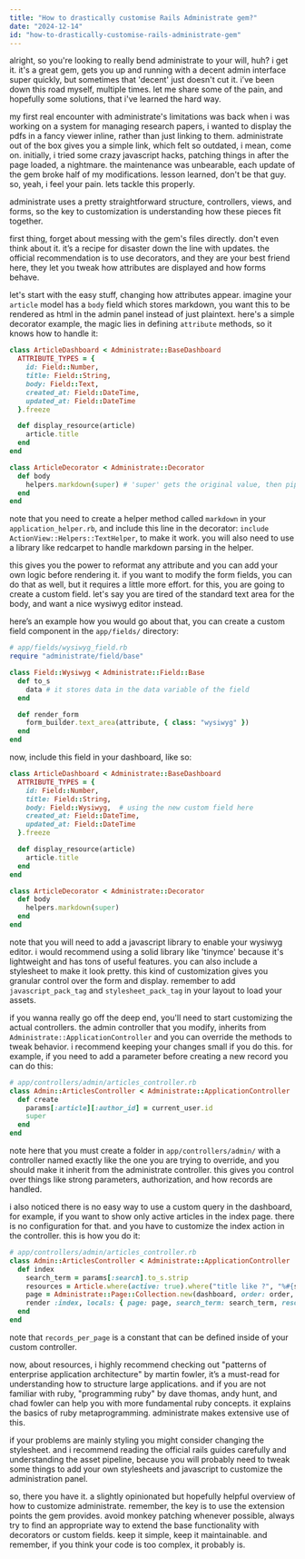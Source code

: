 ```yaml
---
title: "How to drastically customise Rails Administrate gem?"
date: "2024-12-14"
id: "how-to-drastically-customise-rails-administrate-gem"
---
```


alright, so you're looking to really bend administrate to your will, huh? i get it. it's a great gem, gets you up and running with a decent admin interface super quickly, but sometimes that 'decent' just doesn't cut it. i’ve been down this road myself, multiple times. let me share some of the pain, and hopefully some solutions, that i've learned the hard way.

my first real encounter with administrate's limitations was back when i was working on a system for managing research papers, i wanted to display the pdfs in a fancy viewer inline, rather than just linking to them. administrate out of the box gives you a simple link, which felt so outdated, i mean, come on. initially, i tried some crazy javascript hacks, patching things in after the page loaded, a nightmare. the maintenance was unbearable, each update of the gem broke half of my modifications. lesson learned, don't be that guy. so, yeah, i feel your pain. lets tackle this properly.

administrate uses a pretty straightforward structure, controllers, views, and forms, so the key to customization is understanding how these pieces fit together.

first thing, forget about messing with the gem's files directly. don't even think about it. it’s a recipe for disaster down the line with updates. the official recommendation is to use decorators, and they are your best friend here, they let you tweak how attributes are displayed and how forms behave.

let's start with the easy stuff, changing how attributes appear. imagine your `article` model has a `body` field which stores markdown, you want this to be rendered as html in the admin panel instead of just plaintext. here's a simple decorator example, the magic lies in defining `attribute` methods, so it knows how to handle it:

```ruby
class ArticleDashboard < Administrate::BaseDashboard
  ATTRIBUTE_TYPES = {
    id: Field::Number,
    title: Field::String,
    body: Field::Text,
    created_at: Field::DateTime,
    updated_at: Field::DateTime
  }.freeze

  def display_resource(article)
    article.title
  end
end

class ArticleDecorator < Administrate::Decorator
  def body
    helpers.markdown(super) # 'super' gets the original value, then pipe it through the markdown helper
  end
end
```

note that you need to create a helper method called `markdown` in your `application_helper.rb`, and include this line in the decorator: `include ActionView::Helpers::TextHelper`, to make it work. you will also need to use a library like redcarpet to handle markdown parsing in the helper.

this gives you the power to reformat any attribute and you can add your own logic before rendering it. if you want to modify the form fields, you can do that as well, but it requires a little more effort. for this, you are going to create a custom field. let's say you are tired of the standard text area for the body, and want a nice wysiwyg editor instead.

here’s an example how you would go about that, you can create a custom field component in the `app/fields/` directory:

```ruby
# app/fields/wysiwyg_field.rb
require "administrate/field/base"

class Field::Wysiwyg < Administrate::Field::Base
  def to_s
    data # it stores data in the data variable of the field
  end

  def render_form
    form_builder.text_area(attribute, { class: "wysiwyg" })
  end
end
```

now, include this field in your dashboard, like so:

```ruby
class ArticleDashboard < Administrate::BaseDashboard
  ATTRIBUTE_TYPES = {
    id: Field::Number,
    title: Field::String,
    body: Field::Wysiwyg,  # using the new custom field here
    created_at: Field::DateTime,
    updated_at: Field::DateTime
  }.freeze

  def display_resource(article)
    article.title
  end
end

class ArticleDecorator < Administrate::Decorator
  def body
    helpers.markdown(super)
  end
end
```

note that you will need to add a javascript library to enable your wysiwyg editor. i would recommend using a solid library like 'tinymce' because it's lightweight and has tons of useful features. you can also include a stylesheet to make it look pretty. this kind of customization gives you granular control over the form and display. remember to add `javascript_pack_tag` and `stylesheet_pack_tag` in your layout to load your assets.

if you wanna really go off the deep end, you'll need to start customizing the actual controllers. the admin controller that you modify, inherits from `Administrate::ApplicationController` and you can override the methods to tweak behavior. i recommend keeping your changes small if you do this. for example, if you need to add a parameter before creating a new record you can do this:

```ruby
# app/controllers/admin/articles_controller.rb
class Admin::ArticlesController < Administrate::ApplicationController
  def create
    params[:article][:author_id] = current_user.id
    super
  end
end
```

note here that you must create a folder in `app/controllers/admin/` with a controller named exactly like the one you are trying to override, and you should make it inherit from the administrate controller. this gives you control over things like strong parameters, authorization, and how records are handled.

i also noticed there is no easy way to use a custom query in the dashboard, for example, if you want to show only active articles in the index page. there is no configuration for that. and you have to customize the index action in the controller. this is how you do it:

```ruby
# app/controllers/admin/articles_controller.rb
class Admin::ArticlesController < Administrate::ApplicationController
  def index
    search_term = params[:search].to_s.strip
    resources = Article.where(active: true).where("title like ?", "%#{search_term}%").page(params[:page]).per(records_per_page)
    page = Administrate::Page::Collection.new(dashboard, order: order, resources: resources, search_term: search_term)
    render :index, locals: { page: page, search_term: search_term, resources: resources, show_search_bar: show_search_bar? }
  end
end
```
note that `records_per_page` is a constant that can be defined inside of your custom controller.

now, about resources, i highly recommend checking out "patterns of enterprise application architecture" by martin fowler, it’s a must-read for understanding how to structure large applications. and if you are not familiar with ruby, "programming ruby" by dave thomas, andy hunt, and chad fowler can help you with more fundamental ruby concepts. it explains the basics of ruby metaprogramming. administrate makes extensive use of this.

if your problems are mainly styling you might consider changing the stylesheet. and i recommend reading the official rails guides carefully and understanding the asset pipeline, because you will probably need to tweak some things to add your own stylesheets and javascript to customize the administration panel.

so, there you have it. a slightly opinionated but hopefully helpful overview of how to customize administrate. remember, the key is to use the extension points the gem provides. avoid monkey patching whenever possible, always try to find an appropriate way to extend the base functionality with decorators or custom fields. keep it simple, keep it maintainable. and remember, if you think your code is too complex, it probably is.
